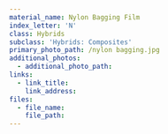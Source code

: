 ```yaml
---
material_name: Nylon Bagging Film
index_letter: 'N'
class: Hybrids
subclass: 'Hybrids: Composites'
primary_photo_path: /nylon bagging.jpg
additional_photos:
  - additional_photo_path:
links:
  - link_title:
    link_address:
files:
  - file_name:
    file_path:
---
```



